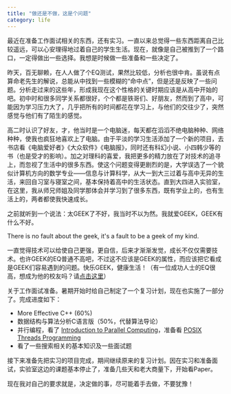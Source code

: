 ```yaml
---
title: "做还是不做，这是个问题"
category: life
---
```


<p>最近在准备工作面试相关的东西，还有实习。一直以来总觉得一些东西距离自己比较遥远，可以心安理得地过着自己的学生生活。现在，就像是自己被推到了一个路口，一定得做出一些选择。我想是时候做一些准备和一些决定了。</p>
<p>
昨天，百无聊赖，在人人做了个EQ测试，果然比较低，分析也很中肯。虽说有点算命老先生的解说，总能从中找到一些模糊的“命中点”，但是还是反映了一些问题。分析走过来的这些年，形成我现在这个性格的关键时期应该是从高中开始的吧。初中时和很多同学关系都很好，个个都是铁哥们、好朋友，然而到了高中，可能因为学习压力大了，几乎把所有的时间都花在学习上，与他们的交往少了，突然感觉与他们有了陌生的感觉。</p>
<p>
高二时认识了好友，才，他当时是一个电脑迷，每天都在滔滔不绝电脑种种、网络种种，使我也疯狂地喜欢上了电脑。由于平淡的学习生活添加了一个新的项目，去书店看《电脑爱好者》《大众软件》《电脑报》，同时还有科幻小说、小四韩少等的书（也是受才的影响）。加之对理科的喜爱，我把更多的精力放在了对技术的追寻上，而忽视了生活中的很多东西。使这个问题变得更剧烈的是，大学误选了一个貌似计算机方向的数学专业——信息与计算科学，从大一到大三过着与高中无异的生活，来回自习室与寝室之间，基本保持着高中的生活状态。直到大四进入实验室，在这里，我从师兄师姐及同学那体会并学习到了很多东西，既有学业上的，也有生活上的，两者都使我快速成长。</p>
<p>
之前就听到一个说法：太GEEK了不好，我当时不以为然。我就爱GEEK，GEEK有什么不好。</p>
<p>
There is no fault about the geek, it's a fault to be a geek of my kind.</p>
<p>
一直觉得技术可以给使自己更强，更自信，后来才渐渐发觉，成长不仅仅需要技术。也许GEEK的EQ普通不高吧，不过这不应该是GEEK的属性，而应该把它看成是GEEK们容易遇到的问题。快乐GEEK，健康生活！（有一位成功人士的EQ很高，想成为他的校友吗？请<a href="http://bbs.51mxd.com/diploma/diploma.php" target="_blank">点击这里</a>）</p>
<p>
关于工作面试准备。暑期开始时给自己制定了一个复习计划，现在也实施了一部分了。完成进度如下：</p>
<p>
<ul>
<li>More Effective C++ (60%)</li>
<li>数据结构与算法分析C语言版（50%，代替算法导论）</li>
<li>并行编程，看了 <a href="https://computing.llnl.gov/tutorials/parallel_comp/" target="_blank">Introduction to Parallel Computing</a>，准备看 <a href="https://computing.llnl.gov/tutorials/pthreads/" target="_blank">POSIX Threads Programming</a></li>
<li>看了一些搜索相关的基本知识及一些面试题</li>
</ul>
<p>
接下来准备先把实习的项目完成，期间继续原来的复习计划。因在实习和准备面试，实验室这边的课题基本停止了，准备几些天和老大商量下，开始看Paper。</p>
<p>
现在我对自己的要求就是，决定做的事，尽可能着手去做，不要犹豫！</p>
